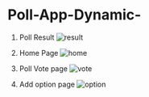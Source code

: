 # Poll-App-Dynamic-




1) Poll Result 
![result](https://user-images.githubusercontent.com/47033786/121837045-68f67180-ccf4-11eb-8760-302232051e4f.png)

2) Home Page
![home](https://user-images.githubusercontent.com/47033786/121837054-701d7f80-ccf4-11eb-9830-7a6570d7aa2b.png)

3) Poll Vote page
![vote](https://user-images.githubusercontent.com/47033786/121837060-73b10680-ccf4-11eb-8154-e53947fea4a9.png)

4) Add option page
![option](https://user-images.githubusercontent.com/47033786/121837068-7a3f7e00-ccf4-11eb-8406-cc12218adf10.png)
